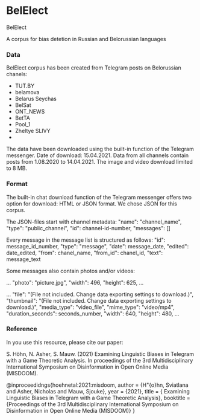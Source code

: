# BelElect
BelElect

A corpus for bias detetion in Russian and Belorussian languages

### Data

BelElect corpus has been created from Telegram posts on Belorussian chanels:

- TUT.BY
- belamova
- Belarus Seychas
- BelSat
- ONT_NEWS
- BetTA
- Pool_1
- Zheltye SLIVY
- 
The data have been downloaded using the built-in function of the Telegram messenger. Date of download: 15.04.2021. Data from all channels contain posts from 1.08.2020 to 14.04.2021. The image and video download limited to 8 MB.

### Format

The built-in chat download function of the Telegram messenger offers two option for download: HTML or JSON format. We chose JSON for this corpus.

The JSON-files start with channel metadata:
"name": "channel_name",
"type": "public_channel",
"id": channel-id-number,
"messages": []

Every message in the message list is structured as follows:
"id": message_id_number,
"type": "message",
"date": message_date,
"edited": date_edited,
"from": chanel_name,
"from_id": chanel_id,
"text": message_text

Some messages also contain photos and/or videos:

...
"photo": "picture.jpg",
"width": 496,
"height": 625,
...

...
"file": "(File not included. Change data exporting settings to download.)",
"thumbnail": "(File not included. Change data exporting settings to download.)", "media_type": "video_file",
"mime_type": "video/mp4",
"duration_seconds": seconds_number,
"width": 640,
"height": 480,
...

### Reference

In you use this resource, please cite our paper:

S. Höhn, N. Asher, S. Mauw. (2021) Examining Linguistic Biases in Telegram with a Game Theoretic Analysis. In proceedings of the 3rd Multidisciplinary International Symposium on Disinformation in Open Online Media (MISDOOM).

@inproceedidngs{hoehnetal:2021:misdoom,
author = {H"{o}hn, Sviatlana and Asher, Nicholas and Mauw, Sjouke},
year = {2021},
title = { Examining Linguistic Biases in Telegram with a Game Theoretic Analysis},
booktitle = {Proceedings of the 3rd Multidisciplinary International Symposium on Disinformation in Open Online Media (MISDOOM)}
}
